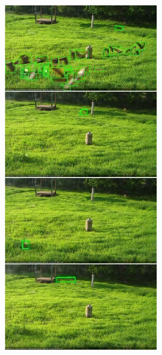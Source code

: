 ![20200616-181507-182508](in2/20200616/20200616-181507-182508_0_.jpg)
![20200616-182514-183516](in2/20200616/20200616-182514-183516_0_.jpg)
![20200616-183522-184524](in2/20200616/20200616-183522-184524_0_.jpg)
![20200616-184530-185532](in2/20200616/20200616-184530-185532_0_.jpg)
